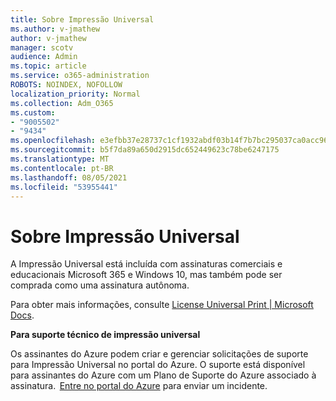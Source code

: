 ```yaml
---
title: Sobre Impressão Universal
ms.author: v-jmathew
author: v-jmathew
manager: scotv
audience: Admin
ms.topic: article
ms.service: o365-administration
ROBOTS: NOINDEX, NOFOLLOW
localization_priority: Normal
ms.collection: Adm_O365
ms.custom:
- "9005502"
- "9434"
ms.openlocfilehash: e3efbb37e28737c1cf1932abdf03b14f7b7bc295037ca0acc9602d8864b4a8ae
ms.sourcegitcommit: b5f7da89a650d2915dc652449623c78be6247175
ms.translationtype: MT
ms.contentlocale: pt-BR
ms.lasthandoff: 08/05/2021
ms.locfileid: "53955441"
---
```

# <a name="about-universal-print"></a>Sobre Impressão Universal

A Impressão Universal está incluída com assinaturas comerciais e educacionais Microsoft 365 e Windows 10, mas também pode ser comprada como uma assinatura autônoma.

Para obter mais informações, consulte [License Universal Print | Microsoft Docs](https://docs.microsoft.com/universal-print/fundamentals/universal-print-license).

**Para suporte técnico de impressão universal**

Os assinantes do Azure podem criar e gerenciar solicitações de suporte para Impressão Universal no portal do Azure. O suporte está disponível para assinantes do Azure com um Plano de Suporte do Azure associado à assinatura.  [Entre no portal do Azure](https://ms.portal.azure.com/#blade/Microsoft_Azure_Support/HelpAndSupportBlade/newsupportrequest) para enviar um incidente.